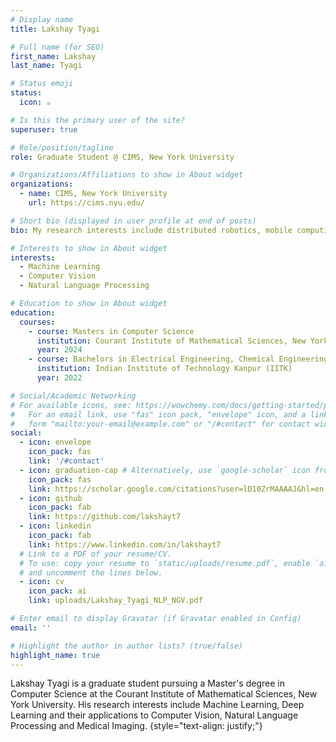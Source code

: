 ```yaml
---
# Display name
title: Lakshay Tyagi

# Full name (for SEO)
first_name: Lakshay
last_name: Tyagi

# Status emoji
status:
  icon: ☕️

# Is this the primary user of the site?
superuser: true

# Role/position/tagline
role: Graduate Student @ CIMS, New York University

# Organizations/Affiliations to show in About widget
organizations:
  - name: CIMS, New York University
    url: https://cims.nyu.edu/

# Short bio (displayed in user profile at end of posts)
bio: My research interests include distributed robotics, mobile computing and programmable matter.

# Interests to show in About widget
interests:
  - Machine Learning
  - Computer Vision
  - Natural Language Processing

# Education to show in About widget
education:
  courses:
    - course: Masters in Computer Science
      institution: Courant Institute of Mathematical Sciences, New York University
      year: 2024
    - course: Bachelors in Electrical Engineering, Chemical Engineering
      institution: Indian Institute of Technology Kanpur (IITK) 
      year: 2022

# Social/Academic Networking
# For available icons, see: https://wowchemy.com/docs/getting-started/page-builder/#icons
#   For an email link, use "fas" icon pack, "envelope" icon, and a link in the
#   form "mailto:your-email@example.com" or "/#contact" for contact widget.
social:
  - icon: envelope
    icon_pack: fas
    link: '/#contact'
  - icon: graduation-cap # Alternatively, use `google-scholar` icon from `ai` icon pack
    icon_pack: fas
    link: https://scholar.google.com/citations?user=lD10ZrMAAAAJ&hl=en
  - icon: github
    icon_pack: fab
    link: https://github.com/lakshayt7
  - icon: linkedin
    icon_pack: fab
    link: https://www.linkedin.com/in/lakshayt7
  # Link to a PDF of your resume/CV.
  # To use: copy your resume to `static/uploads/resume.pdf`, enable `ai` icons in `params.yaml`,
  # and uncomment the lines below.
  - icon: cv
    icon_pack: ai
    link: uploads/Lakshay_Tyagi_NLP_NGV.pdf

# Enter email to display Gravatar (if Gravatar enabled in Config)
email: ''

# Highlight the author in author lists? (true/false)
highlight_name: true
---
```


Lakshay Tyagi is a graduate student pursuing a Master's degree in Computer Science at the Courant Institute of Mathematical Sciences, New York University. His research interests include Machine Learning, Deep Learning and their applications to Computer Vision, Natural Language Processing and Medical Imaging.
{style="text-align: justify;"}
